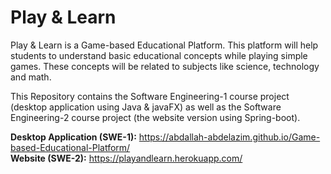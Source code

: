 # Play & Learn
Play & Learn is a Game-based Educational Platform. This platform will help students to understand basic educational concepts while playing simple games. These concepts will be related to subjects like science, technology and math.  

This Repository contains the Software Engineering-1 course project (desktop application using Java & javaFX) as well as the Software Engineering-2 course project (the website version using Spring-boot).  

**Desktop Application (SWE-1):** https://abdallah-abdelazim.github.io/Game-based-Educational-Platform/  
**Website (SWE-2):** https://playandlearn.herokuapp.com/  
